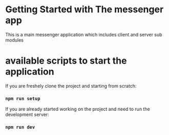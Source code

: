 # Getting Started with The messenger app

This is a main messenger application which includes client and server sub modules


# available scripts to start the application

If you are freshely clone the project and starting from scratch:

### `npm run setup`

If you are already started working on the project and need to run the development server:

### `npm run dev`
